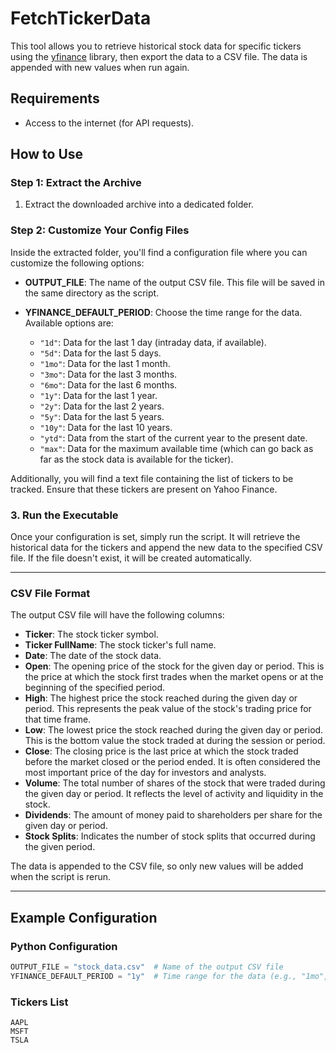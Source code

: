 # FetchTickerData

This tool allows you to retrieve historical stock data for specific tickers using the [yfinance](https://github.com/ranaroussi/yfinance) library, then export the data to a CSV file. The data is appended with new values when run again.

## Requirements
- Access to the internet (for API requests).

## How to Use

### Step 1: Extract the Archive
1. Extract the downloaded archive into a dedicated folder.

### Step 2: Customize Your Config Files
Inside the extracted folder, you'll find a configuration file where you can customize the following options:

- **OUTPUT_FILE**: The name of the output CSV file. This file will be saved in the same directory as the script.

- **YFINANCE_DEFAULT_PERIOD**: Choose the time range for the data. Available options are:
  - `"1d"`: Data for the last 1 day (intraday data, if available).
  - `"5d"`: Data for the last 5 days.
  - `"1mo"`: Data for the last 1 month.
  - `"3mo"`: Data for the last 3 months.
  - `"6mo"`: Data for the last 6 months.
  - `"1y"`: Data for the last 1 year.
  - `"2y"`: Data for the last 2 years.
  - `"5y"`: Data for the last 5 years.
  - `"10y"`: Data for the last 10 years.
  - `"ytd"`: Data from the start of the current year to the present date.
  - `"max"`: Data for the maximum available time (which can go back as far as the stock data is available for the ticker).

Additionally, you will find a text file containing the list of tickers to be tracked. Ensure that these tickers are present on Yahoo Finance.

### 3. Run the Executable
Once your configuration is set, simply run the script. It will retrieve the historical data for the tickers and append the new data to the specified CSV file. If the file doesn't exist, it will be created automatically.

---

### CSV File Format
The output CSV file will have the following columns:

- **Ticker**: The stock ticker symbol.
- **Ticker FullName**: The stock ticker's full name.
- **Date**: The date of the stock data.
- **Open**: The opening price of the stock for the given day or period. This is the price at which the stock first trades when the market opens or at the beginning of the specified period.
- **High**: The highest price the stock reached during the given day or period. This represents the peak value of the stock's trading price for that time frame.
- **Low**: The lowest price the stock reached during the given day or period. This is the bottom value the stock traded at during the session or period.
- **Close**: The closing price is the last price at which the stock traded before the market closed or the period ended. It is often considered the most important price of the day for investors and analysts.
- **Volume**: The total number of shares of the stock that were traded during the given day or period. It reflects the level of activity and liquidity in the stock.
- **Dividends**: The amount of money paid to shareholders per share for the given day or period.
- **Stock Splits**: Indicates the number of stock splits that occurred during the given period.

The data is appended to the CSV file, so only new values will be added when the script is rerun.

---

## Example Configuration

### Python Configuration
```python
OUTPUT_FILE = "stock_data.csv"  # Name of the output CSV file
YFINANCE_DEFAULT_PERIOD = "1y"  # Time range for the data (e.g., "1mo", "1y", etc.)
```

### Tickers List
```
AAPL
MSFT
TSLA
